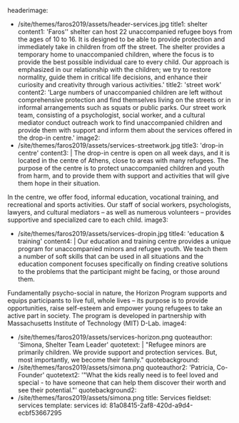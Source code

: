 headerimage:
  - /site/themes/faros2019/assets/header-services.jpg
title1: shelter
content1: 'Faros'' shelter can host 22 unaccompanied refugee boys from the ages of 10 to 16. It is designed to be able to provide protection and immediately take in children from off the street. The shelter provides a temporary home to unaccompanied children, where the focus is to provide the best possible individual care to every child. Our approach is emphasized in our relationship with the children; we try to restore normality, guide them in critical life decisions, and enhance their curiosity and creativity through various activities.'
title2: 'street work'
content2: 'Large numbers of unaccompanied children are left without comprehensive protection and find themselves living on the streets or in informal arrangements such as squats or public parks. Our street work team, consisting of a psychologist, social worker, and a cultural mediator conduct outreach work to find unaccompanied children and provide them with support and inform them about the services offered in the drop-in centre.'
image2:
  - /site/themes/faros2019/assets/services-streetwork.jpg
title3: 'drop-in centre'
content3: |
  The drop-in centre is open on all week days, and it is located in the centre of Athens, close to areas with many refugees. The purpose of the centre is to protect unaccompanied children and youth from harm, and to provide them with support and activities that will give them hope in their situation.
  
  In the centre, we offer food, informal education, vocational training, and recreational and sports activities. Our staff of social workers, psychologists, lawyers, and cultural mediators – as well as numerous volunteers – provides supportive and specialized care to each child.
image3:
  - /site/themes/faros2019/assets/services-dropin.jpg
title4: 'education & training'
content4: |
  Our education and training centre provides a unique program for unaccompanied minors and refugee youth. We teach them a number of soft skills that can be used in all situations and the education component focuses specifically on finding creative solutions to the problems that the participant might be facing, or those around them.
  
  Fundamentally psycho-social in nature, the Horizon Program supports and equips participants to live full, whole lives – its purpose is to provide opportunities, raise self-esteem and empower young refugees to take an active part in society. The program is developed in partnership with Massachusetts Institute of Technology (MIT) D-Lab.
image4:
  - /site/themes/faros2019/assets/services-horizon.png
quoteauthor: 'Simona, Shelter Team Leader'
quotetext: |
  "Refugee minors are primarily children.
  We provide support and protection services.
  But, most importantly, we become their family."
quotebackground:
  - /site/themes/faros2019/assets/simona.png
quoteauthor2: 'Patricia, Co-Founder'
quotetext2: '"What the kids really need is to feel loved and special - to have someone that can help them discover their worth and see their potential."'
quotebackground2:
  - /site/themes/faros2019/assets/simona.png
title: Services
fieldset: services
template: services
id: 81a08415-2af8-420d-a9d4-ecbf53667295
